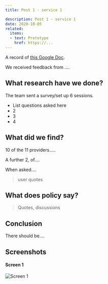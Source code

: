 ```yaml
---
title: Post 1 - service 1

description: Post 1 - service 1
date: 2020-10-05
related:
  items:
  - text: Prototype
    href: https://...
---
```


A record of [this Google Doc](https://....).

We received feedback from ....

## What research have we done?

The team sent a survey/set up 6 sessions.

* List questions asked here
* 2
* 3
* 4

## What did we find?

10 of the 11 providers.....

A further 2, of....

When asked....

> user quotes


## What does policy say?

> Quotes, discussions

## Conclusion

There should be....

## Screenshots

#### Screen 1
<img src="/images/example-post/02-search-results.png" alt="Screen 1">
